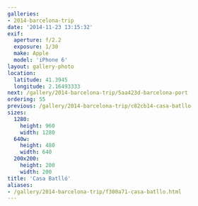 ```yaml
---
galleries:
- 2014-barcelona-trip
date: '2014-11-23 13:15:32'
exif:
  aperture: f/2.2
  exposure: 1/30
  make: Apple
  model: 'iPhone 6'
layout: gallery-photo
location:
  latitude: 41.3945
  longitude: 2.16493333
next: /gallery/2014-barcelona-trip/5aa423d-barcelona-port
ordering: 55
previous: /gallery/2014-barcelona-trip/c82cb14-casa-batllo
sizes:
  1280:
    height: 960
    width: 1280
  640w:
    height: 480
    width: 640
  200x200:
    height: 200
    width: 200
title: 'Casa Batlló'
aliases:
- /gallery/2014-barcelona-trip/f300a71-casa-batllo.html
---
```

